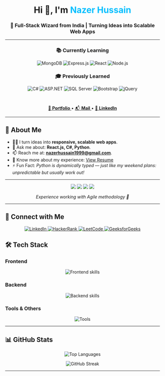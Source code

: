 <h1 align="center">
  Hi 👋, I'm <span style="color: #00bfff;">Nazer Hussain</span>
</h1>

<h3 align="center">
  🚀 Full-Stack Wizard from India | Turning Ideas into Scalable Web Apps
</h3>
<hr>
<h3 align="center">📚 Currently Learning</h3>
<p align="center">
  <img src="https://img.shields.io/badge/MongoDB-4EA94B?style=for-the-badge&logo=mongodb&logoColor=white" alt="MongoDB"/>
  <img src="https://img.shields.io/badge/Express.js-000000?style=for-the-badge&logo=express&logoColor=white" alt="Express.js"/>
  <img src="https://img.shields.io/badge/React-61DAFB?style=for-the-badge&logo=react&logoColor=black" alt="React"/>
  <img src="https://img.shields.io/badge/Node.js-339933?style=for-the-badge&logo=nodedotjs&logoColor=white" alt="Node.js"/>
</p>

<h3 align="center">🎓 Previously Learned</h3>
<p align="center">
  <img src="https://img.shields.io/badge/C%23-239120?style=for-the-badge&logo=csharp&logoColor=white" alt="C#"/>
  <img src="https://img.shields.io/badge/ASP.NET-512BD4?style=for-the-badge&logo=dotnet&logoColor=white" alt="ASP.NET"/>
  <img src="https://img.shields.io/badge/MS%20SQL%20Server-CC2927?style=for-the-badge&logo=microsoftsqlserver&logoColor=white" alt="SQL Server"/>
  <img src="https://img.shields.io/badge/Bootstrap-563D7C?style=for-the-badge&logo=bootstrap&logoColor=white" alt="Bootstrap"/>
  <img src="https://img.shields.io/badge/JQuery-0769AD?style=for-the-badge&logo=jquery&logoColor=white" alt="jQuery"/>
</p>


<br/>

<p align="center">
  <a href="https://nazerhussain86.github.io/NazerHussain_Portfolio/" target="_blank">
    🧠 <b>Portfolio</b>
  </a> • 
  <a href="mailto:nazerhussain1999@gmail.com" target="_blank">
    📬 <b>Mail</b>
  </a> • 
  <a href="https://www.linkedin.com/in/nazerhussainabdulraheem/" target="_blank">
    💼 <b>LinkedIn</b>
  </a>
</p>

<hr>

## 🧠 About Me

- 👨‍💻 I turn ideas into **responsive, scalable web apps**.
- 💬 Ask me about: **React.js, C#, Python**.
- 📫 Reach me at: **nazerhussain1999@gmail.com**.
- 📄 Know more about my experience: [View Resume](#) <!-- Update your resume link here -->
- ⚡ Fun Fact: *Python is dynamically typed — just like my weekend plans: unpredictable but usually work out!*
<hr>
<p align="center">
  <img src="https://img.shields.io/static/v1?label=C%23&message=30%25&color=blue&style=for-the-badge"/>
  <img src="https://img.shields.io/static/v1?label=JavaScript&message=30%25&color=yellow&style=for-the-badge"/>
  <img src="https://img.shields.io/static/v1?label=SQL%20Server&message=30%25&color=orange&style=for-the-badge"/>
  <img src="https://img.shields.io/static/v1?label=React&message=10%25&color=cyan&style=for-the-badge"/>
</p>

<p align="center"><i>Experience working with Agile methodology 🚀</i></p>
<hr>

## 🤝 Connect with Me
<p align="center">
  <a href="https://linkedin.com/in/nazerhussainabdulraheem" target="_blank">
    <img src="https://img.shields.io/badge/LinkedIn-blue?style=for-the-badge&logo=linkedin" alt="LinkedIn"/>
  </a>
  <a href="https://www.hackerrank.com/nazerhussain1999" target="_blank">
    <img src="https://img.shields.io/badge/HackerRank-2EC866?style=for-the-badge&logo=HackerRank&logoColor=white" alt="HackerRank"/>
  </a>
  <a href="https://leetcode.com/nazerhussain1999" target="_blank">
    <img src="https://img.shields.io/badge/LeetCode-FFA116?style=for-the-badge&logo=leetcode&logoColor=white" alt="LeetCode"/>
  </a>
  <a href="https://auth.geeksforgeeks.org/user/nazerhussain1999" target="_blank">
    <img src="https://img.shields.io/badge/GeeksforGeeks-0F9D58?style=for-the-badge&logo=geeksforgeeks&logoColor=white" alt="GeeksforGeeks"/>
  </a>
</p>

## 🛠️ Tech Stack

### Frontend
<p align="center">
  <img src="https://skillicons.dev/icons?i=html,css,javascript,typescript,react,tailwind,figma" alt="Frontend skills"/>
</p>

### Backend
<p align="center">
  <img src="https://skillicons.dev/icons?i=Asp.Net,csharp,java,python,nodejs,express,mysql,sqlite,firebase" alt="Backend skills"/>
</p>

### Tools & Others
<p align="center">
  <img src="https://skillicons.dev/icons?i=linux,postman,photoshop,pandas" alt="Tools"/>
</p>

<hr>

## 📊 GitHub Stats

<p align="center">
  <img src="https://github-readme-stats.vercel.app/api/top-langs/?username=nazerhussain86&layout=compact&theme=tokyonight" alt="Top Languages" />
</p>


<p align="center">
  <img src="https://github-readme-streak-stats.herokuapp.com/?user=nazerhussain86&theme=tokyonight" alt="GitHub Streak" />
</p>

---
